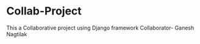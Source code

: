 ﻿# Collab-Project
This a Collaborative project using Django framework
Collaborator- Ganesh Nagtilak
